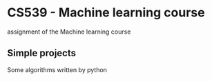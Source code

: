 
# CS539 - Machine learning course
assignment of the Machine learning course
## Simple projects
Some algorithms written by python
### 

